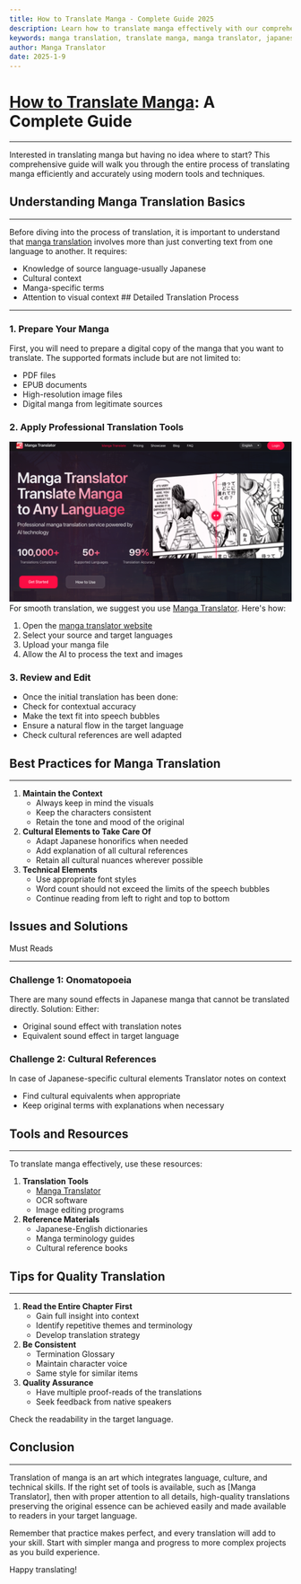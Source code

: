 ```yaml
---
title: How to Translate Manga - Complete Guide 2025
description: Learn how to translate manga effectively with our comprehensive guide and professional tools
keywords: manga translation, translate manga, manga translator, japanese manga translation, manga translation guide
author: Manga Translator
date: 2025-1-9
---
```


# [How to Translate Manga](https://www.mangatranslate.com): A Complete Guide
--------------------------------

Interested in translating manga but having no idea where to start? This comprehensive guide will walk you through the entire process of translating manga efficiently and accurately using modern tools and techniques.

## Understanding Manga Translation Basics

--------------------------------

Before diving into the process of translation, it is important to understand that [manga translation](https://www.mangatranslate.com) involves more than just converting text from one language to another. It requires:

- Knowledge of source language-usually Japanese
- Cultural context
- Manga-specific terms
- Attention to visual context ## Detailed Translation Process

---------------------------------

### 1. Prepare Your Manga

First, you will need to prepare a digital copy of the manga that you want to translate. The supported formats include but are not limited to:

- PDF files
- EPUB documents
- High-resolution image files
- Digital manga from legitimate sources 

### 2. Apply Professional Translation Tools

![Translation Tools](/static/blogs/how-to-translate-manga/hero.png)
For smooth translation, we suggest you use [Manga Translator](https://www.mangatranslate.com). Here's how:

1. Open the [manga translator website](https://www.mangatranslate.com)
2. Select your source and target languages
3. Upload your manga file
4. Allow the AI to process the text and images

### 3. Review and Edit

- Once the initial translation has been done:
- Check for contextual accuracy
- Make the text fit into speech bubbles
- Ensure a natural flow in the target language
- Check cultural references are well adapted

## Best Practices for Manga Translation

--------------------------------

1. **Maintain the Context**
   - Always keep in mind the visuals
   - Keep the characters consistent
   - Retain the tone and mood of the original
2. **Cultural Elements to Take Care Of**
   - Adapt Japanese honorifics when needed
   - Add explanation of all cultural references
   - Retain all cultural nuances wherever possible
3. **Technical Elements**
   - Use appropriate font styles
   - Word count should not exceed the limits of the speech bubbles
   - Continue reading from left to right and top to bottom
  
## Issues and Solutions

Must Reads

---------------------------

### Challenge 1: Onomatopoeia

There are many sound effects in Japanese manga that cannot be translated directly. Solution: Either:
- Original sound effect with translation notes
- Equivalent sound effect in target language

### Challenge 2: Cultural References

In case of Japanese-specific cultural elements
Translator notes on context
- Find cultural equivalents when appropriate
- Keep original terms with explanations when necessary
  
## Tools and Resources

----------------

To translate manga effectively, use these resources:

1. **Translation Tools**
   - [Manga Translator](https://www.mangatranslate.com)
   - OCR software
   - Image editing programs
2. **Reference Materials**
   - Japanese-English dictionaries
   - Manga terminology guides
   - Cultural reference books
  
## Tips for Quality Translation

------------------------

1. **Read the Entire Chapter First**
   - Gain full insight into context
   - Identify repetitive themes and terminology
   - Develop translation strategy
2. **Be Consistent**
   - Termination Glossary
   - Maintain character voice
   - Same style for similar items
3. **Quality Assurance**
   - Have multiple proof-reads of the translations
   - Seek feedback from native speakers
  
Check the readability in the target language.

## Conclusion

---------

Translation of manga is an art which integrates language, culture, and technical skills. If the right set of tools is available, such as [Manga Translator], then with proper attention to all details, high-quality translations preserving the original essence can be achieved easily and made available to readers in your target language.

Remember that practice makes perfect, and every translation will add to your skill. Start with simpler manga and progress to more complex projects as you build experience.

Happy translating!

